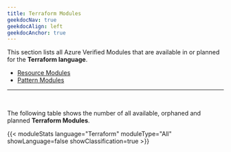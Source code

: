 ```yaml
---
title: Terraform Modules
geekdocNav: true
geekdocAlign: left
geekdocAnchor: true
---
```


This section lists all Azure Verified Modules that are available in or planned for the **Terraform language**.

- [Resource Modules](/Azure-Verified-Modules/indexes/terraform/tf-resource-modules)
- [Pattern Modules](/Azure-Verified-Modules/indexes/terraform/tf-pattern-modules)

---

<br>

The following table shows the number of all available, orphaned and planned **Terraform Modules**.

{{< moduleStats language="Terraform" moduleType="All" showLanguage=false showClassification=true >}}
